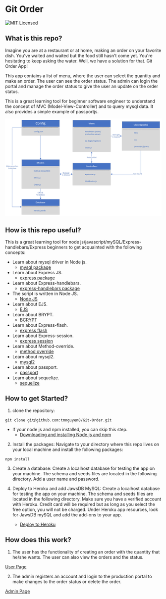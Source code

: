 # Git Order
[![MIT Licensed](https://img.shields.io/badge/license-MIT-blue.svg)](LICENSE)


## What is this repo?
Imagine you are at a restaurant or at home, making an order on your favorite dish. You've waited and waited but the food still hasn't come yet. You're hesitating to keep asking the water. Well, we have a solution for that. Git Order App!

This app contains a list of menu, where the user can select the quantity and make an order. The user can see the order status. The admin can login the portal and manage the order status to give the user an update on the order status. 

This is a great learning tool for beginner software engineer to understand the concept of MVC (Model-View-Controller) and to query mysql data. It also provides a simple example of passportjs.

 ![](./public/images/architect.png)

## How is this repo useful?
This is a great learning tool for node js/javascript/mySQL/Express-handlebars/Express beginners to get acquainted with the following concepts:

* Learn about mysql driver in Node js. 
    * [mysql package](https://www.npmjs.com/package/mysql)
* Learn about Express JS.
    * [express package](https://www.npmjs.com/package/express)
* Learn about Express-handlebars.
    * [express-handlebars package](https://www.npmjs.com/package/express-handlebars)
* The script is written in Node JS.
    * [Node JS](https://nodejs.org/en/)
* Learn about EJS.
    * [EJS](https://www.npmjs.com/package/ejs)
* Learn about BRYPT.
    * [BCRYPT](https://www.npmjs.com/package/bcrypt)
* Learn about Express-flash.
    * [express flash](https://www.npmjs.com/package/express-flash)
* Learn about Express-session.
    * [express session](https://www.npmjs.com/package/express-session)
* Learn about Method-override.
    * [method override](https://www.npmjs.com/package/method-override)
* Learn about mysql2.
    * [mysql2](https://www.npmjs.com/package/mysql2)
* Learn about passport.
    * [passport](https://www.npmjs.com/package/passport)
* Learn about sequelize.
    * [sequelize](https://www.npmjs.com/package/sequelize)

## How to get Started?
1. clone the repository:
```git
git clone git@github.com:tmnguyen8/Git-Order.git
```
* If your node js and npm installed, you can skip this step.
  * [Downloading and installing Node.js and npm](https://docs.npmjs.com/downloading-and-installing-node-js-and-npm)

2. Install the packages:
Navigate to your directory where this repo lives on your local machine and install the following packages:
```git
npm install
```

3. Create a database:
Create a localhost database for testing the app on your machine. The schema and seeds files are located in the following directory. Add a user name and password.


4. Deploy to Heroku and add JawsDB MySQL:
Create a localhost database for testing the app on your machine. The schema and seeds files are located in the following directory. Make sure you have a verified account with Heroku. Credit card will be required but as long as you select the free option, you will not be charged. Under Heroku app resources, look for JawsDB mySQL and add the add-ons to your app. 

    * [Deploy to Heroku](https://devcenter.heroku.com/articles/heroku-cli)


## How does this work?
1. The user has the functionality of creating an order with the quantity that he/she wants. The user can also view the orders and the status.

[User Page](https://git-order.herokuapp.com/)

2. The admin registers an account and login to the production portal to make changes to the order status or delete the order.

[Admin Page](https://git-order.herokuapp.com/production)


